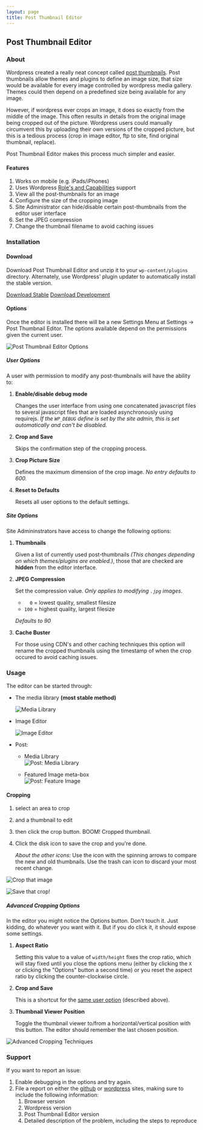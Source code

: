 ```yaml
---
layout: page
title: Post Thumbnail Editor
---
```


## Post Thumbnail Editor

### About

Wordpress created a really neat concept called [post
thumbnails][wp_post_thumbs]. Post thumbnails allow themes and plugins to define
an image size, that size would be available for every image controlled by
wordpress media gallery. Themes could then depend on a predefined size being
available for any image.

However, if wordpress ever crops an image, it does so exactly from the middle of
the image. This often results in details from the original image being cropped
out of the picture. Wordpress users could manually circumvent this by uploading
their own versions of the cropped picture, but this is a tedious process (crop
in image editor, ftp to site, find original thumbnail, replace).

Post Thumbnail Editor makes this process much simpler and easier.

[wp_post_thumbs]: http://codex.wordpress.org/Post_Thumbnails

#### Features

1. Works on mobile (e.g. iPads/iPhones)
1. Uses Wordpress [Role's and Capabilities][rc] support
1. View all the post-thumbnails for an image
1. Configure the size of the cropping image
1. Site Administrator can hide/disable certain post-thumbnails from the editor
   user interface
1. Set the JPEG compression
1. Change the thumbnail filename to avoid caching issues

[rc]: http://codex.wordpress.org/Roles_and_Capabilities

### Installation

#### Download

Download Post Thumbnail Editor and unzip it to your `wp-content/plugins`
directory.  Alternately, use Wordpress' plugin updater to automatically install
the stable version.

<a class="btn btn-large btn-success" href="http://downloads.wordpress.org/plugin/post-thumbnail-editor.zip">Download Stable</a>
<a class="btn btn-large btn-warning" href="https://github.com/sewpafly/post-thumbnail-editor/archive/master.zip">Download Development</a>

#### Options

Once the editor is installed there will be a new Settings Menu at Settings
&rarr; Post Thumbnail Editor. The options available depend on the permissions
given the current user.

![Post Thumbnail Editor Options](options.jpg)

##### User Options

A user with permission to modify any post-thumbnails will have the ability to:

1. **Enable/disable debug mode**

   Changes the user interface from using one concatenated javascript files to
   several javascript files that are loaded asynchronously using requirejs. _If
   the `WP_DEBUG` define is set by the site admin, this is set automatically and
   can't be disabled._

1. **Crop and Save**

   Skips the confirmation step of the cropping process.

1. **Crop Picture Size**

   Defines the maximum dimension of the crop image. _No entry defaults to 600._

1. **Reset to Defaults**

   Resets all user options to the default settings.

##### Site Options

Site Admininstrators have access to change the following options:

1. **Thumbnails**

   Given a list of currently used post-thumbnails *(This changes depending on
   which themes/plugins are enabled.)*, those that are checked are **hidden**
   from the editor interface.

1. **JPEG Compression**

   Set the compression value. *Only applies to modifying `.jpg` images*. 
   * `  0` = lowest quality, smallest filesize
   * `100` = highest quality, largest filesize

   *Defaults to 90*

1. **Cache Buster**

   For those using CDN's and other caching techniques this option will rename
   the cropped thumbnails using the timestamp of when the crop occured to avoid
   caching issues.

### Usage

The editor can be started through:

* The media library **(most stable method)**

  ![Media Library](launch-library.jpg)

* Image Editor

  ![Image Editor](launch-editor.jpg)

* Post:

  * Media Library  
    ![Post: Media Library](launch-post-library.jpg)  

  * Featured Image meta-box  
    ![Post: Feature Image](launch-post-featured.jpg)  

#### Cropping

1. select an area to crop
1. and a thumbnail to edit
1. then click the crop button. BOOM! Cropped thumbnail. 
1. Click the disk icon to save the crop and you're done.

   *About the other icons:* Use the icon with the spinning arrows to compare the
   new and old thumbnails.  Use the trash can icon to discard your most recent change.

![Crop that image](crop-numbered.jpg)

![Save that crop!](crop-save.jpg)

##### Advanced Cropping Options

In the editor you might notice the Options button. Don't touch it. Just kidding,
do whatever you want with it. But if you do click it, it should expose some
settings.

1. **Aspect Ratio**

   Setting this value to a value of `width/height` fixes the crop ratio, which
   will stay fixed until you close the options menu (either by clicking the `X`
   or clicking the "Options" button a second time) or you reset the aspect
   ratio by clicking the counter-clockwise circle.

2. **Crop and Save**

   This is a shortcut for the [same user option](#toc_5) (described above).

3. **Thumbnail Viewer Position**

   Toggle the thumbnail viewer to/from a horizontal/vertical position with this
   button. The editor should remember the last chosen position.

![Advanced Cropping Techniques](crop-options.jpg)

### Support

If you want to report an issue:

1. Enable debugging in the options and try again.
1. File a report on either the [github][gs] or [wordpress][ws] sites, making
   sure to include the following information:
   1. Browser version
   1. Wordpress version
   1. Post Thumbnail Editor version
   1. Detailed description of the problem, including the steps to reproduce

[gs]: http://github.com/sewpafly/post-thumbnail-editor/issues/
[ws]: http://wordpress.org/support/plugin/post-thumbnail-editor
